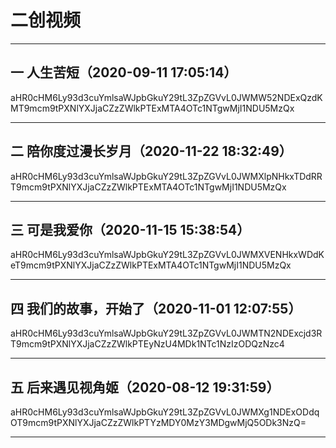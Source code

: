 # 二创视频

***

## 一 人生苦短（2020-09-11 17:05:14）
aHR0cHM6Ly93d3cuYmlsaWJpbGkuY29tL3ZpZGVvL0JWMW52NDExQzdKMT9mcm9tPXNlYXJjaCZzZWlkPTExMTA4OTc1NTgwMjI1NDU5MzQx

***

## 二 陪你度过漫长岁月（2020-11-22 18:32:49）
aHR0cHM6Ly93d3cuYmlsaWJpbGkuY29tL3ZpZGVvL0JWMXlpNHkxTDdRRT9mcm9tPXNlYXJjaCZzZWlkPTExMTA4OTc1NTgwMjI1NDU5MzQx

***

## 三 可是我爱你（2020-11-15 15:38:54）
aHR0cHM6Ly93d3cuYmlsaWJpbGkuY29tL3ZpZGVvL0JWMXVENHkxWDdKeT9mcm9tPXNlYXJjaCZzZWlkPTExMTA4OTc1NTgwMjI1NDU5MzQx

***

## 四 我们的故事，开始了（2020-11-01 12:07:55）
aHR0cHM6Ly93d3cuYmlsaWJpbGkuY29tL3ZpZGVvL0JWMTN2NDExcjd3RT9mcm9tPXNlYXJjaCZzZWlkPTEyNzU4MDk1NTc1NzIzODQzNzc4

***

## 五 后来遇见视角姬（2020-08-12 19:31:59）
aHR0cHM6Ly93d3cuYmlsaWJpbGkuY29tL3ZpZGVvL0JWMXg1NDExODdqOT9mcm9tPXNlYXJjaCZzZWlkPTYzMDY0MzY3MDgwMjQ5ODk3NzQ=

***